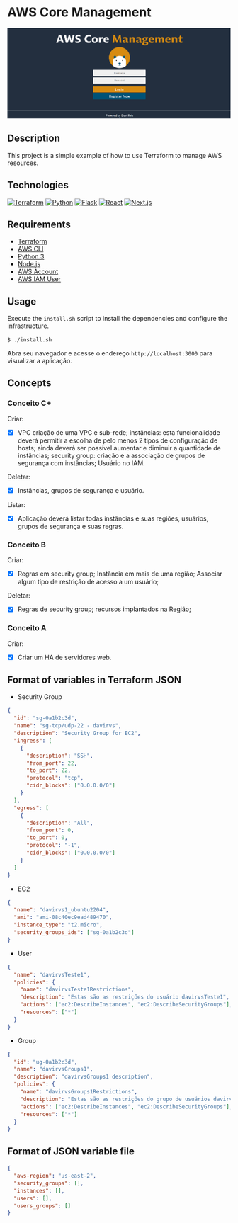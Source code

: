 # AWS Core Management

![index](public/foto1.png)

## Description

This project is a simple example of how to use Terraform to manage AWS resources.

## Technologies

[![Terraform](https://img.shields.io/badge/Terraform-623CE4?style=for-the-badge&logo=terraform&logoColor=white)](https://www.terraform.io/)
[![Python](https://img.shields.io/badge/Python-3776AB?style=for-the-badge&logo=python&logoColor=white)](https://www.python.org/)
[![Flask](https://img.shields.io/badge/Flask-000000?style=for-the-badge&logo=flask&logoColor=white)](https://flask.palletsprojects.com/en/2.0.x/)
[![React](https://img.shields.io/badge/React-20232A?style=for-the-badge&logo=react&logoColor=61DAFB)](https://reactjs.org/)
[![Next.js](https://img.shields.io/badge/Next-black?style=for-the-badge&logo=next.js&logoColor=white)](https://nextjs.org/)

## Requirements

- [Terraform](https://www.terraform.io/downloads.html)
- [AWS CLI](https://docs.aws.amazon.com/cli/latest/userguide/install-cliv2.html)
- [Python 3](https://www.python.org/downloads/)
- [Node.js](https://nodejs.org/en/download/)
- [AWS Account](https://aws.amazon.com/)
- [AWS IAM User](https://docs.aws.amazon.com/IAM/latest/UserGuide/id_users_create.html)

## Usage

Execute the `install.sh` script to install the dependencies and configure the infrastructure.

```bash
$ ./install.sh
```

Abra seu navegador e acesse o endereço `http://localhost:3000` para visualizar a aplicação.

## Concepts

### Conceito C+

Criar:

- [x] VPC criação de uma VPC e sub-rede; instâncias: esta funcionalidade deverá permitir a escolha de pelo menos 2 tipos de configuração de hosts; ainda deverá ser possível aumentar e diminuir a quantidade de instâncias; security group: criação e a associação de grupos de segurança com instâncias; Usuário no IAM.

Deletar:

- [x] Instâncias, grupos de segurança e usuário.

Listar:

- [x] Aplicação deverá listar todas instâncias e suas regiões, usuários, grupos de segurança e suas regras.

### Conceito B

Criar:

- [x] Regras em security group; Instância em mais de uma região; Associar algum tipo de restrição de acesso a um usuário;

Deletar:

- [x] Regras de security group; recursos implantados na Região;

### Conceito A

Criar:

- [x] Criar um HA de servidores web.

## Format of variables in Terraform JSON

- Security Group

```json
{
  "id": "sg-0a1b2c3d",
  "name": "sg-tcp/udp-22 - davirvs",
  "description": "Security Group for EC2",
  "ingress": [
    {
      "description": "SSH",
      "from_port": 22,
      "to_port": 22,
      "protocol": "tcp",
      "cidr_blocks": ["0.0.0.0/0"]
    }
  ],
  "egress": [
    {
      "description": "All",
      "from_port": 0,
      "to_port": 0,
      "protocol": "-1",
      "cidr_blocks": ["0.0.0.0/0"]
    }
  ]
}
```

- EC2

```json
{
  "name": "davirvs1_ubuntu2204",
  "ami": "ami-08c40ec9ead489470",
  "instance_type": "t2.micro",
  "security_groups_ids": ["sg-0a1b2c3d"]
}
```

- User

```json
{
  "name": "davirvsTeste1",
  "policies": {
    "name": "davirvsTeste1Restrictions",
    "description": "Estas são as restrições do usuário davirvsTeste1",
    "actions": ["ec2:DescribeInstances", "ec2:DescribeSecurityGroups"],
    "resources": ["*"]
  }
}
```

- Group

```json
{
  "id": "ug-0a1b2c3d",
  "name": "davirvsGroups1",
  "description": "davirvsGroups1 description",
  "policies": {
    "name": "davirvsGroups1Restrictions",
    "description": "Estas são as restrições do grupo de usuários davirvsGroups1",
    "actions": ["ec2:DescribeInstances", "ec2:DescribeSecurityGroups"],
    "resources": ["*"]
  }
}
```

## Format of JSON variable file

```json
{
  "aws-region": "us-east-2",
  "security_groups": [],
  "instances": [],
  "users": [],
  "users_groups": []
}
```
